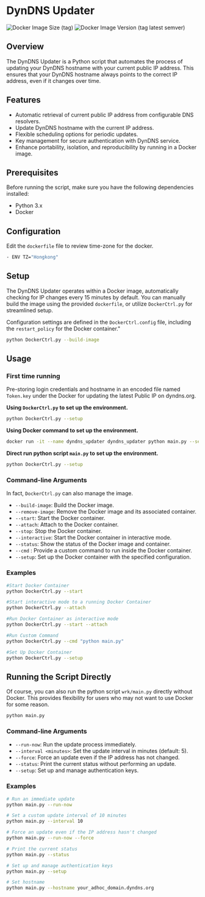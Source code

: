 # DynDNS Updater
![Docker Image Size (tag)](https://img.shields.io/docker/image-size/william1760/dyndns_updater/latest)
![Docker Image Version (tag latest semver)](https://img.shields.io/docker/v/william1760/dyndns_updater)

## Overview

The DynDNS Updater is a Python script that automates the process of updating your DynDNS hostname with your current public IP address. This ensures that your DynDNS hostname always points to the correct IP address, even if it changes over time.

## Features

- Automatic retrieval of current public IP address from configurable DNS resolvers.
- Update DynDNS hostname with the current IP address.
- Flexible scheduling options for periodic updates.
- Key management for secure authentication with DynDNS service.
- Enhance portability, isolation, and reproducibility by running in a Docker image.

## Prerequisites

Before running the script, make sure you have the following dependencies installed:

- Python 3.x
- Docker

## Configuration

Edit the `dockerfile` file to review time-zone for the docker.

```bash
- ENV TZ="Hongkong"
```

## Setup

The DynDNS Updater operates within a Docker image, automatically checking for IP changes every 15 minutes by default. You can manually build the image using the provided `dockerfile`, or utilize `DockerCtrl.py` for streamlined setup.

Configuration settings are defined in the `DockerCtrl.config` file, including the `restart_policy` for the Docker container."

```bash
python DockerCtrl.py --build-image
```

## Usage

### First time running
Pre-storing login credentials and hostname in an encoded file named `Token.key` under the Docker for updating the latest Public IP on dyndns.org.

**Using `DockerCtrl.py` to set up the environment.**
```bash
python DockerCtrl.py --setup
```

**Using Docker command to set up the environment.**
```bash
docker run -it --name dyndns_updater dyndns_updater python main.py --setup
```

**Direct run python script `main.py` to set up the environment.**
```bash
python DockerCtrl.py --setup
```

### Command-line Arguments

In fact, `DockerCtrl.py` can also manage the image.

- `--build-image`: Build the Docker image.
- `--remove-image`: Remove the Docker image and its associated container.
- `--start`: Start the Docker container.
- `--attach`: Attach to the Docker container.
- `--stop`: Stop the Docker container.
- `--interactive`: Start the Docker container in interactive mode.
- `--status`: Show the status of the Docker image and container.
- `--cmd` <command>: Provide a custom command to run inside the Docker container.
- `--setup`: Set up the Docker container with the specified configuration.

### Examples

```bash
#Start Docker Container
python DockerCtrl.py --start

#Start interactive mode to a running Docker Container 
python DockerCtrl.py --attach

#Run Docker Container as interactive mode
python DockerCtrl.py --start --attach

#Run Custom Command
python DockerCtrl.py --cmd "python main.py"

#Set Up Docker Container
python DockerCtrl.py --setup
```

## Running the Script Directly

Of course, you can also run the python script `wrk/main.py` directly without Docker. This provides flexibility for users who may not want to use Docker for some reason.

```bash
python main.py
```

### Command-line Arguments

- `--run-now`: Run the update process immediately.
- `--interval <minutes>`: Set the update interval in minutes (default: 5).
- `--force`: Force an update even if the IP address has not changed.
- `--status`: Print the current status without performing an update.
- `--setup`: Set up and manage authentication keys.

### Examples
```bash
# Run an immediate update
python main.py --run-now

# Set a custom update interval of 10 minutes
python main.py --interval 10

# Force an update even if the IP address hasn't changed
python main.py --run-now --force

# Print the current status
python main.py --status

# Set up and manage authentication keys 
python main.py --setup

# Set hostname
python main.py --hostname your_adhoc_domain.dyndns.org
```
